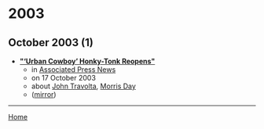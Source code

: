 # 2003

## October 2003 (1)

 - [**"‘Urban Cowboy’ Honky-Tonk Reopens"**](https://apnews.com/article/364ab90c9586855c2cfd89f85e36a796)
    - in [Associated Press News](../../../publications/a-e/associated-press-news/index.md)
    - on 17 October 2003
    - about [John Travolta](../../../topics/john-travolta/index.md), [Morris Day](../../../topics/morris-day/index.md)
    - ([mirror](https://web.archive.org/web/*/https://apnews.com/article/364ab90c9586855c2cfd89f85e36a796))

----

[Home](../index.md)
